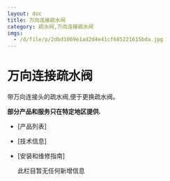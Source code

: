 ```yaml
---
layout: doc
title: 万向连接疏水阀
category: 疏水阀,万向连接疏水阀
imgs:
  - /d/file/p/2dbd1069e1ad2d4e41cf685221615bda.jpg
---
```


# 万向连接疏水阀

带万向连接头的疏水阀,便于更换疏水阀。

**部分产品和服务只在特定地区提供.**

- [产品列表]
- [技术信息]
- [安装和维修指南]

  此栏目暂无任何新增信息

